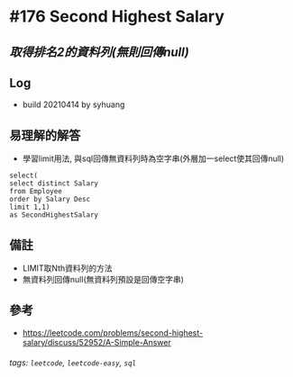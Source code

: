# \#176 Second Highest Salary
## *取得排名2的資料列(無則回傳null)*
## Log
 - build 20210414 by syhuang

## 易理解的解答
 - 學習limit用法, 與sql回傳無資料列時為空字串(外層加一select使其回傳null)
```sql=
select(
select distinct Salary
from Employee
order by Salary Desc
limit 1,1)
as SecondHighestSalary
```

## 備註
 - LIMIT取Nth資料列的方法
 - 無資料列回傳null(無資料列預設是回傳空字串)
## 參考
 - https://leetcode.com/problems/second-highest-salary/discuss/52952/A-Simple-Answer
###### tags: `leetcode`, `leetcode-easy`, `sql`